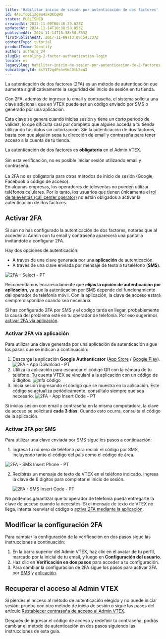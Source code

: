 ```yaml
---
title: 'Habilitar inicio de sesión por autenticación de dos factores'
id: 4Ae1fcQi12g8u4SkQKCqWQ
status: PUBLISHED
createdAt: 2017-11-09T00:46:29.023Z
updatedAt: 2024-11-14T18:38:58.853Z
publishedAt: 2024-11-14T18:38:58.853Z
firstPublishedAt: 2017-11-09T13:09:54.237Z
contentType: tutorial
productTeam: Identity
author: authors_24
slugEN: enabling-2-factor-authentication-login
locale: es
legacySlug: habilitar-inicio-de-sesion-por-autenticacion-de-2-factores
subcategoryId: 4sY1T2qdFehvVmC0tL5xW3
---
```


La autenticación de dos factores (2FA) es un método de autenticación que aumenta significativamente la seguridad del inicio de sesión en tu tienda.

Con 2FA, además de ingresar tu email y contraseña, el sistema solicita una clave adicional, que en VTEX puede ser un código enviado por SMS o generado por una aplicación.

Esta clave se genera cuando inicias sesión y tiene un corto período de validez, lo que dificulta casi por completo que alguien acceda a tu tienda utilizando tus datos sin autorización. Sin la autenticación de dos factores, basta con que alguien sepa tu dirección de email y contraseña para tener acceso a la cuenta de tu tienda.

<div class="alert alert-danger">
La autenticación de dos factores es <strong>obligatoria</strong> en el Admin VTEX.<br><br>Sin esta verificación, no es posible iniciar sesión utilizando email y contraseña.<br><br> La 2FA no es obligatoria para otros métodos de inicio de sesión (Google, Facebook o código de acceso).
</div>

<div class="alert alert-info">
En algunas empresas, los operadores de televentas no pueden utilizar teléfonos celulares. Por lo tanto, los usuarios que tienen únicamente el <a href="https://help.vtex.com/es/tutorial/perfis-de-acesso-predefinidos--jGDurZKJHvHJS13LnO7Dy#call-center-operator">rol de televentas (call center operator)</a> no están obligados a activar la autenticación de dos factores.
</div>

## Activar 2FA

Si aún no has configurado la autenticación de dos factores, notarás que al acceder al Admin con tu email y contraseña aparecerá una pantalla invitándote a configurar 2FA.

Hay dos opciones de autenticación:

- A través de una clave generada por una __aplicación__ de autenticación.
- A través de una clave enviada por mensaje de texto a tu teléfono (__SMS__).

![2FA - Select - PT](https://images.ctfassets.net/alneenqid6w5/3WRZKKU8LuW00UkeoUoIEY/d7db18f01bf30d5c5838f27b24f08e32/2FA_-_Select_-_PT.png)

<div class="alert alert-danger">
 <p>Recomendamos encarecidamente que <strong>elijas la opción de autenticación por aplicación</strong>, ya que la autenticación por SMS depende del funcionamiento del operador de telefonía móvil. Con la aplicación, la clave de acceso estará siempre disponible cuando sea necesaria.</p>
 <p>Si has configurado 2FA por SMS y el código tarda en llegar, probablemente la causa del problema esté en tu operador de telefonía. Por eso sugerimos <a href="#habilitar-o-2fa-por-aplicativo">activar 2FA vía aplicación</a>.</p>
</div>

### Activar 2FA vía aplicación

Para utilizar una clave generada por una aplicación de autenticación sigue los pasos que se indican a continuación:

1. Descarga la aplicación __Google Authenticator__ ([App Store](https://itunes.apple.com/mx/app/google-authenticator/id388497605?mt=8) / [Google Play](https://play.google.com/store/apps/details?id=com.google.android.apps.authenticator2&hl=es_MX)).
  ![2FA - App Download - PT](https://images.ctfassets.net/alneenqid6w5/icTTRRH1WH7FiiH0gLnxb/c0bc298cb4c870e271da368bb765e146/2FA_-_App_Download_-_PT.png)
2. Utiliza la aplicación para escanear el código QR con la cámara de tu teléfono. Tu cuenta VTEX se vinculará a la aplicación con un código de 6 dígitos.
![mfa código](https://images.ctfassets.net/alneenqid6w5/4wk6Xk8c7T5EURmt94lRJx/42671df78ec718b7121b8d75379cf951/mfa_qr_code_correction_pt.jpg)
3. Inicia sesión ingresando el código que se muestra en la aplicación. Este código se actualiza periódicamente, consúltalo siempre que sea necesario.
  ![2FA - App Insert Code - PT](https://images.ctfassets.net/alneenqid6w5/NUKFyLNA9fWsBewD445Uy/58da9e3065ebec81f1528554808eee56/2FA_-_App_Insert_Code_-_PT.png)

<div class="alert alert-info">
Si inicias sesión con email y contraseña en la misma computadora, la clave de acceso se solicitará <strong>cada 3 días</strong>. Cuando esto ocurra, consulta el código de la aplicación.
</div>

### Activar 2FA por SMS

Para utilizar una clave enviada por SMS sigue los pasos a continuación:

1. Ingresa tu número de teléfono para recibir el código por SMS, incluyendo tanto el código del país como el código de área.

  ![2FA - SMS Insert Phone - PT](https://images.ctfassets.net/alneenqid6w5/116sok6Zd8sq69UPSSzs1w/d57d2ea05bb88182ab5b9df700fdadb2/2FA_-_SMS_Insert_Phone_-_PT.png)

2. Recibirás un mensaje de texto de VTEX en el teléfono indicado. Ingresa la clave de 6 dígitos para completar el inicio de sesión.

   ![2FA - SMS Insert Code - PT](https://images.ctfassets.net/alneenqid6w5/6KbuUvMFupmJEMN6kTOZ4E/bf998e866456c232965f4bd845b65db1/2FA_-_SMS_Insert_Code_-_PT.png)

<div class="alert alert-warning">
No podemos garantizar que tu operador de telefonía pueda entregarte la clave de acceso cuando la necesites. Si el mensaje de texto de VTEX no llega, intenta reenviar el código o <a href="#habilitar-o-2fa-por-aplicativo">activa 2FA mediante la aplicación</a>.
</div>

## Modificar la configuración 2FA

Para cambiar la configuración de la verificación en dos pasos sigue las instrucciones a continuación:

1. En la barra superior del Admin VTEX, haz clic en el avatar de tu perfil, marcado por la inicial de tu email, y luego en **Configuración del usuario**.
2. Haz clic en **Verificación en dos pasos** para acceder a tu configuración.
3. Para cambiar la configuración de 2FA sigue los pasos para activar 2FA por [SMS](#activar-2fa-por-sms) y [aplicación](#activar-2fa-por-aplicacion).

## Recuperar el acceso al Admin VTEX

Si pierdes el acceso al método de autenticación elegido y no puede iniciar sesión, prueba con otro método de inicio de sesión o sigue los pasos del artículo [Restablecer contraseña de acceso al Admin VTEX](/es/tutorial/redefinir-senha-de-acesso-ao-admin-vtex--frequentlyAskedQuestions_531).

Después de ingresar el código de acceso y redefinir tu contraseña, podrás cambiar el método de autenticación en dos pasos siguiendo las instrucciones de esta guía.
